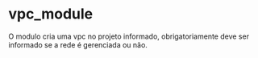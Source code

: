 # vpc_module

O modulo cria uma vpc no projeto informado, obrigatoriamente deve ser informado se a rede é gerenciada ou não.